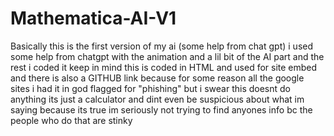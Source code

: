 # Mathematica-AI-V1
Basically this is the first version of my ai (some help from chat gpt) i used some help from chatgpt with the animation and a lil bit of the AI part and the rest i coded it
keep in mind this is coded in HTML and used for site embed and there is also a GITHUB link because for some reason all the google sites i had it in god flagged for "phishing" but i swear this doesnt do anything its just a calculator and dint even be suspicious
about what im saying because its true im seriously not trying to find anyones info bc the people who do that are stinky
